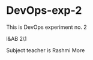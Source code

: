 # DevOps-exp-2

This is DevOps experiment no. 2<br>

l\&AB 2\\1 <br>

Subject teacher is Rashmi More



